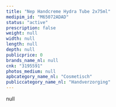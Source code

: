 ```yaml
---
title: "Nep Handcreme Hydra Tube 2x75ml"
medipim_id: "M65072ADAD"
status: "active"
prescription: false
weight: null
width: null
length: null
depth: null
publicprice: 0
brands_name_nl: null
cnk: "3195591"
photos_medium: null
apbcategory_name_nl: "Cosmetisch"
publiccategory_name_nl: "Handverzorging"
---
```

null
